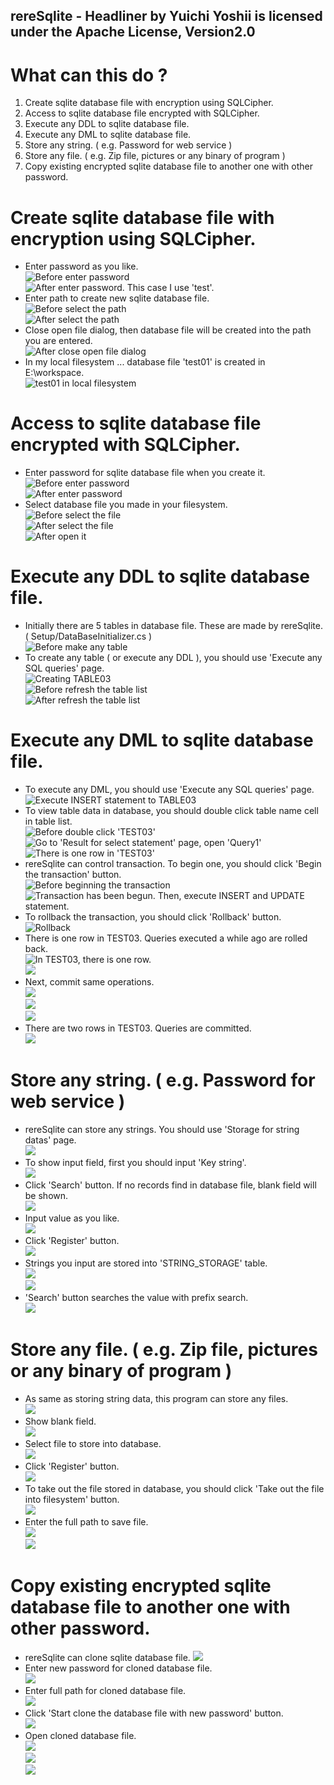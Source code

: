 ## rereSqlite - Headliner by Yuichi Yoshii is licensed under the Apache License, Version2.0

# What can this do ?
1. Create sqlite database file with encryption using SQLCipher.
1. Access to sqlite database file encrypted with SQLCipher.
1. Execute any DDL to sqlite database file.
1. Execute any DML to sqlite database file.
1. Store any string. ( e.g. Password for web service )
1. Store any file. ( e.g. Zip file, pictures or any binary of program )
1. Copy existing encrypted sqlite database file to another one with other password.

# Create sqlite database file with encryption using SQLCipher.
- Enter password as you like.  
![Before enter password](https://github.com/YuhichYOC/rereSqlite---Headliner/blob/master/screen/01/1.PNG?raw=true)  
![After enter password. This case I use 'test'.](https://github.com/YuhichYOC/rereSqlite---Headliner/blob/master/screen/01/2.PNG?raw=true)  
- Enter path to create new sqlite database file.  
![Before select the path](https://github.com/YuhichYOC/rereSqlite---Headliner/blob/master/screen/01/3.PNG?raw=true)  
![After select the path](https://github.com/YuhichYOC/rereSqlite---Headliner/blob/master/screen/01/4.PNG?raw=true)  
- Close open file dialog, then database file will be created into the path you are entered.  
![After close open file dialog](https://github.com/YuhichYOC/rereSqlite---Headliner/blob/master/screen/01/5.PNG?raw=true)  
- In my local filesystem ... database file 'test01' is created in E:\workspace.  
![test01 in local filesystem](https://github.com/YuhichYOC/rereSqlite---Headliner/blob/master/screen/01/6.PNG?raw=true)  

# Access to sqlite database file encrypted with SQLCipher.
- Enter password for sqlite database file when you create it.  
![Before enter password](https://github.com/YuhichYOC/rereSqlite---Headliner/blob/master/screen/02/1.PNG?raw=true)  
![After enter password](https://github.com/YuhichYOC/rereSqlite---Headliner/blob/master/screen/02/2.PNG?raw=true)  
- Select database file you made in your filesystem.  
![Before select the file](https://github.com/YuhichYOC/rereSqlite---Headliner/blob/master/screen/02/3.PNG?raw=true)  
![After select the file](https://github.com/YuhichYOC/rereSqlite---Headliner/blob/master/screen/02/4.PNG?raw=true)  
![After open it](https://github.com/YuhichYOC/rereSqlite---Headliner/blob/master/screen/02/5.PNG?raw=true)  

# Execute any DDL to sqlite database file.
- Initially there are 5 tables in database file. These are made by rereSqlite. ( Setup/DataBaseInitializer.cs )  
![Before make any table](https://github.com/YuhichYOC/rereSqlite---Headliner/blob/master/screen/03/2.PNG?raw=true)  
- To create any table ( or execute any DDL ), you should use 'Execute any SQL queries' page.  
![Creating TABLE03](https://github.com/YuhichYOC/rereSqlite---Headliner/blob/master/screen/03/3.PNG?raw=true)  
![Before refresh the table list](https://github.com/YuhichYOC/rereSqlite---Headliner/blob/master/screen/03/4.PNG?raw=true)  
![After refresh the table list](https://github.com/YuhichYOC/rereSqlite---Headliner/blob/master/screen/03/5.PNG?raw=true)  

# Execute any DML to sqlite database file.
- To execute any DML, you should use 'Execute any SQL queries' page.  
![Execute INSERT statement to TABLE03](https://github.com/YuhichYOC/rereSqlite---Headliner/blob/master/screen/04/1.PNG?raw=true)  
- To view table data in database, you should double click table name cell in table list.  
![Before double click 'TEST03'](https://github.com/YuhichYOC/rereSqlite---Headliner/blob/master/screen/04/2.PNG?raw=true)  
![Go to 'Result for select statement' page, open 'Query1'](https://github.com/YuhichYOC/rereSqlite---Headliner/blob/master/screen/04/3.PNG?raw=true)  
![There is one row in 'TEST03'](https://github.com/YuhichYOC/rereSqlite---Headliner/blob/master/screen/04/4.PNG?raw=true)  
- rereSqlite can control transaction. To begin one, you should click 'Begin the transaction' button.  
![Before beginning the transaction](https://github.com/YuhichYOC/rereSqlite---Headliner/blob/master/screen/04/5.PNG?raw=true)  
![Transaction has been begun. Then, execute INSERT and UPDATE statement.](https://github.com/YuhichYOC/rereSqlite---Headliner/blob/master/screen/04/6.PNG?raw=true)  
- To rollback the transaction, you should click 'Rollback' button.  
![Rollback](https://github.com/YuhichYOC/rereSqlite---Headliner/blob/master/screen/04/7.PNG?raw=true)  
- There is one row in TEST03. Queries executed a while ago are rolled back.  
![In TEST03, there is one row.](https://github.com/YuhichYOC/rereSqlite---Headliner/blob/master/screen/04/8.PNG?raw=true)  
![](https://github.com/YuhichYOC/rereSqlite---Headliner/blob/master/screen/04/9.PNG?raw=true)  
- Next, commit same operations.  
![](https://github.com/YuhichYOC/rereSqlite---Headliner/blob/master/screen/04/10.PNG?raw=true)  
![](https://github.com/YuhichYOC/rereSqlite---Headliner/blob/master/screen/04/11.PNG?raw=true)  
![](https://github.com/YuhichYOC/rereSqlite---Headliner/blob/master/screen/04/12.PNG?raw=true)  
- There are two rows in TEST03. Queries are committed.  
![](https://github.com/YuhichYOC/rereSqlite---Headliner/blob/master/screen/04/12.PNG?raw=true)  

# Store any string. ( e.g. Password for web service )
- rereSqlite can store any strings. You should use 'Storage for string datas' page.  
![](https://github.com/YuhichYOC/rereSqlite---Headliner/blob/master/screen/05/1.PNG?raw=true)  
- To show input field, first you should input 'Key string'.  
![](https://github.com/YuhichYOC/rereSqlite---Headliner/blob/master/screen/05/2.PNG?raw=true)  
- Click 'Search' button. If no records find in database file, blank field will be shown.  
![](https://github.com/YuhichYOC/rereSqlite---Headliner/blob/master/screen/05/3.PNG?raw=true)  
- Input value as you like.  
![](https://github.com/YuhichYOC/rereSqlite---Headliner/blob/master/screen/05/4.PNG?raw=true)  
- Click 'Register' button.  
![](https://github.com/YuhichYOC/rereSqlite---Headliner/blob/master/screen/05/5.PNG?raw=true)  
- Strings you input are stored into 'STRING_STORAGE' table.  
![](https://github.com/YuhichYOC/rereSqlite---Headliner/blob/master/screen/05/6.PNG?raw=true)  
![](https://github.com/YuhichYOC/rereSqlite---Headliner/blob/master/screen/05/7.PNG?raw=true)  
- 'Search' button searches the value with prefix search.  
![](https://github.com/YuhichYOC/rereSqlite---Headliner/blob/master/screen/05/8.PNG?raw=true)  

# Store any file. ( e.g. Zip file, pictures or any binary of program )
- As same as storing string data, this program can store any files.  
![](https://github.com/YuhichYOC/rereSqlite---Headliner/blob/master/screen/06/1.PNG?raw=true)  
- Show blank field.  
![](https://github.com/YuhichYOC/rereSqlite---Headliner/blob/master/screen/06/2.PNG?raw=true)  
- Select file to store into database.  
![](https://github.com/YuhichYOC/rereSqlite---Headliner/blob/master/screen/06/3.PNG?raw=true)  
- Click 'Register' button.  
![](https://github.com/YuhichYOC/rereSqlite---Headliner/blob/master/screen/06/4.PNG?raw=true)  
- To take out the file stored in database, you should click 'Take out the file into filesystem' button.  
![](https://github.com/YuhichYOC/rereSqlite---Headliner/blob/master/screen/06/5.PNG?raw=true)  
- Enter the full path to save file.  
![](https://github.com/YuhichYOC/rereSqlite---Headliner/blob/master/screen/06/6.PNG?raw=true)  
![](https://github.com/YuhichYOC/rereSqlite---Headliner/blob/master/screen/06/7.PNG?raw=true)  

# Copy existing encrypted sqlite database file to another one with other password.
- rereSqlite can clone sqlite database file.
![](https://github.com/YuhichYOC/rereSqlite---Headliner/blob/master/screen/07/1.PNG?raw=true)  
- Enter new password for cloned database file.  
![](https://github.com/YuhichYOC/rereSqlite---Headliner/blob/master/screen/07/2.PNG?raw=true)  
- Enter full path for cloned database file.  
![](https://github.com/YuhichYOC/rereSqlite---Headliner/blob/master/screen/07/3.PNG?raw=true)  
- Click 'Start clone the database file with new password' button.  
![](https://github.com/YuhichYOC/rereSqlite---Headliner/blob/master/screen/07/4.PNG?raw=true)  
- Open cloned database file.  
![](https://github.com/YuhichYOC/rereSqlite---Headliner/blob/master/screen/07/5.PNG?raw=true)  
![](https://github.com/YuhichYOC/rereSqlite---Headliner/blob/master/screen/07/6.PNG?raw=true)  
![](https://github.com/YuhichYOC/rereSqlite---Headliner/blob/master/screen/07/7.PNG?raw=true)  
